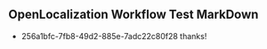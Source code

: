 ## OpenLocalization Workflow Test MarkDown
* 256a1bfc-7fb8-49d2-885e-7adc22c80f28 
thanks!<!--HONumber=Mar16_HO2-->
